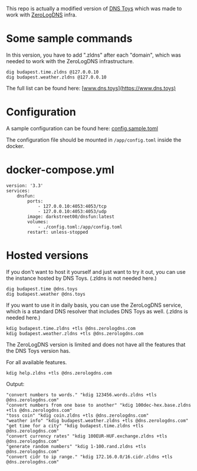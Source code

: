 This repo is actually a modified version of [DNS Toys](https://github.com/knadh/dns.toys) which was made to work with [ZeroLogDNS](https://zerologdns.com) infra.

# Some sample commands
In this version, you have to add ".zldns" after each "domain", which was needed to work with the ZeroLogDNS infrastructure.
```
dig budapest.time.zldns @127.0.0.10
dig budapest.weather.zldns @127.0.0.10
```
The full list can be found here: [www.dns.toys](https://www.dns.toys)

# Configuration

A sample configuration can be found here: [config.sample.toml](https://github.com/ZeroLogDNS/dnsfun/blob/main/config.sample.toml)

The configuration file should be mounted in `/app/config.toml` inside the docker.

# docker-compose.yml
```
version: '3.3'
services:
    dnsfun:
        ports:
            - 127.0.0.10:4053:4053/tcp
            - 127.0.0.10:4053:4053/udp
        image: darkstreet00/dnsfun:latest
        volumes:
            - ./config.toml:/app/config.toml
        restart: unless-stopped
```
# Hosted versions
If you don't want to host it yourself and just want to try it out, you can use the instance hosted by DNS Toys. (.zldns is not needed here.)
```
dig budapest.time @dns.toys
dig budapest.weather @dns.toys
```

If you want to use it in daily basis, you can use the ZeroLogDNS service, which is a standard DNS resolver that includes DNS Toys as well. (.zldns is needed here.)
```
kdig budapest.time.zldns +tls @dns.zerologdns.com
kdig budapest.weather.zldns +tls @dns.zerologdns.com
```
The ZeroLogDNS version is limited and does not have all the features that the DNS Toys version has.

For all available features.
```
kdig help.zldns +tls @dns.zerologdns.com
```
Output:
```
"convert numbers to words." "kdig 123456.words.zldns +tls @dns.zerologdns.com"
"convert numbers from one base to another" "kdig 100dec-hex.base.zldns +tls @dns.zerologdns.com"
"toss coin" "kdig coin.zldns +tls @dns.zerologdns.com"
"weather info" "kdig budapest.weather.zldns +tls @dns.zerologdns.com"
"get time for a city" "kdig budapest.time.zldns +tls @dns.zerologdns.com"
"convert currency rates" "kdig 100EUR-HUF.exchange.zldns +tls @dns.zerologdns.com"
"generate random numbers" "kdig 1-100.rand.zldns +tls @dns.zerologdns.com"
"convert cidr to ip range." "kdig 172.16.0.0/16.cidr.zldns +tls @dns.zerologdns.com"
```
